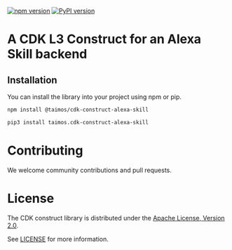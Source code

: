 [![npm version](https://badge.fury.io/js/%40taimos%2Fcdk-construct-alexa-skill.svg)](https://badge.fury.io/js/%40taimos%2Fcdk-construct-alexa-skill)
[![PyPI version](https://badge.fury.io/py/taimos.cdk-construct-alexa-skill.svg)](https://badge.fury.io/py/taimos.cdk-construct-alexa-skill)

# A CDK L3 Construct for an Alexa Skill backend

## Installation

You can install the library into your project using npm or pip.

```bash
npm install @taimos/cdk-construct-alexa-skill

pip3 install taimos.cdk-construct-alexa-skill
```

# Contributing

We welcome community contributions and pull requests.

# License

The CDK construct library is distributed under the [Apache License, Version 2.0](https://www.apache.org/licenses/LICENSE-2.0).

See [LICENSE](./LICENSE) for more information.
